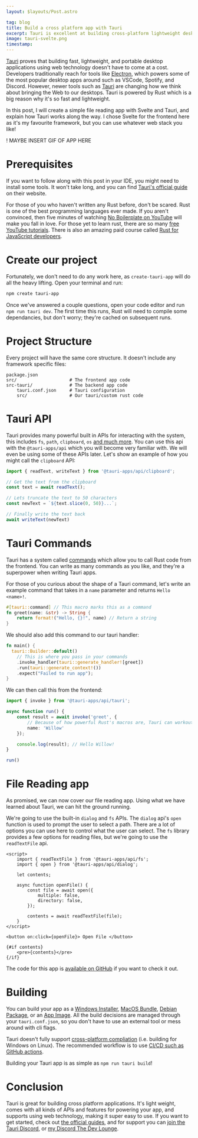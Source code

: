 ```yaml
---
layout: $layouts/Post.astro

tag: blog
title: Build a cross platform app with Tauri
excerpt: Tauri is excellent at building cross-platform lightweight desktop applications using web technology. This post covers what Tauri is, and what it can do.
image: tauri-svelte.png
timestamp: 
---
```


[Tauri](https://tauri.studio/) proves that building fast, lightweight, and portable desktop applications using web technology doesn't have to come at a cost. Developers traditionally reach for tools like [Electron](https://www.electronjs.org/), which powers some of the most popular desktop apps around such as VSCode, Spotify, and Discord. However, newer tools such as [Tauri](https://tauri.studio/) are changing how we think about bringing the Web to our desktops. Tauri is powered by Rust which is a big reason why it's so fast and lightweight.

In this post, I will create a simple file reading app with Svelte and Tauri, and explain how Tauri works along the way. I chose Svelte for the frontend here as it's my favourite framework, but you can use whatever web stack you like!

! MAYBE INSERT GIF OF APP HERE

# Prerequisites

If you want to follow along with this post in your IDE, you might need to install some tools. It won't take long, and you can find [Tauri's official guide](https://tauri.app/v1/guides/getting-started/prerequisites) on their website.

For those of you who haven't written any Rust before, don't be scared. Rust is one of the best programming languages ever made. If you aren't convinced, then five minutes of watching [No Boilerplate on YouTube](https://www.youtube.com/c/NoBoilerplate) will make you fall in love. For those yet to learn rust, there are so many [free YouTube tutorials](https://www.youtube.com/results?search_query=learn+rust+). There is also an amazing paid course called [Rust for JavaScript developers](https://rustforjs.dev/).

# Create our project

Fortunately, we don't need to do any work here, as `create-tauri-app` will do all the heavy lifting. Open your terminal and run:

```bash
npm create tauri-app
```

Once we've answered a couple questions, open your code editor and run `npm run tauri dev`. The first time this runs, Rust will need to compile some dependancies, but don't worry; they're cached on subsequent runs.

# Project Structure

Every project will have the same core structure. It doesn't include any framework specific files:

```
package.json
src/                    # The frontend app code
src-tauri/              # The backend app code
    tauri.conf.json     # Tauri configuration
    src/                # Our tauri/custom rust code
```

# Tauri API

Tauri provides many powerful built in APIs for interacting with the system, this includes `fs`, `path`, `clipboard`, `os` [and much more](https://tauri.app/v1/api/js/). You can use this api with the `@tauri-apps/api` which you will become very familiar with. We will even be using some of these APIs later. Let's show an example of how you might call the `clipboard` API:

```js
import { readText, writeText } from '@tauri-apps/api/clipboard';

// Get the text from the clipboard
const text = await readText();

// Lets truncate the text to 50 characters
const newText = `${text.slice(0, 50)}...`;

// Finally write the text back
await writeText(newText)
```

# Tauri Commands

Tauri has a system called [commands](https://tauri.app/v1/guides/features/command/) which allow you to call Rust code from the frontend. You can write as many commands as you like, and they're a superpower when writing Tauri apps.

For those of you curious about the shape of a Tauri command, let's write an example command that takes in a `name` parameter and returns `Hello <name>!`.

```rs
#[tauri::command] // This macro marks this as a command
fn greet(name: &str) -> String {
    return format!("Hello, {}!", name) // Return a string 
}
```

We should also add this command to our tauri handler:

```rs
fn main() {
  tauri::Builder::default()
    // This is where you pass in your commands
    .invoke_handler(tauri::generate_handler![greet])
    .run(tauri::generate_context!())
    .expect("Failed to run app");
}
```

We can then call this from the frontend:

```ts
import { invoke } from '@tauri-apps/api/tauri';

async function run() {
    const result = await invoke('greet', {
        // Because of how powerful Rust's macros are, Tauri can workout that the parameter our greet command takes is called "name"
        name: 'Willow'
    });

    console.log(result); // Hello Willow!
}

run()
```

# File Reading app

As promised, we can now cover our file reading app. Using what we have learned about Tauri, we can hit the ground running.

We're going to use the built-in `dialog` and `fs` APIs. The `dialog` api's `open` function is used to prompt the user to select a path. There are a lot of options you can use here to control what the user can select. The `fs` library provides a few options for reading files, but we're going to use the `readTextFile` api.

```svelte
<script>
    import { readTextFile } from '@tauri-apps/api/fs';
    import { open } from '@tauri-apps/api/dialog';

    let contents;

    async function openFile() {
        const file = await open({
            multiple: false,
            directory: false,
        });

        contents = await readTextFile(file);
    }
</script>

<button on:click={openFile}> Open File </button>

{#if contents}
    <pre>{contents}</pre>
{/if}
```

The code for this app is [available on GitHub](https://github.com/ghostdevv/tauri-file-reader) if you want to check it out.

# Building

You can build your app as a [Windows Installer](https://tauri.app/v1/guides/building/windows), [MacOS Bundle](https://tauri.app/v1/guides/building/macos), [Debian Package](https://tauri.app/v1/guides/building/debian), or an [App Image](https://tauri.app/v1/guides/distribution/linux#appimage). All the build decisions are managed through your `tauri.conf.json`, so you don't have to use an external tool or mess around with cli flags.

Tauri doesn't fully support [cross-platform compliation](https://tauri.app/v1/guides/building/cross-platform) (i.e. building for Windows on Linux). The recommended workflow is to use [CI/CD such as GitHub actions](https://tauri.app/v1/guides/building/cross-platform#tauri-github-action).

Building your Tauri app is as simple as `npm run tauri build`!

# Conclusion

Tauri is great for building cross platform applications. It's light weight, comes with all kinds of APIs and features for powering your app, and supports using web technology, making it super easy to use. If you want to get started, check out [the official guides](https://tauri.app/v1/guides/), and for support you can [join the Tauri Discord](https://discord.com/invite/tauri), or [my Discord The Dev Lounge](https://discord.gg/2Vd4wAjJnm).
